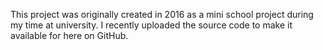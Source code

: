 This project was originally created in 2016 as a mini school project during my time at university. I recently uploaded the source code to make it available for here on GitHub.
